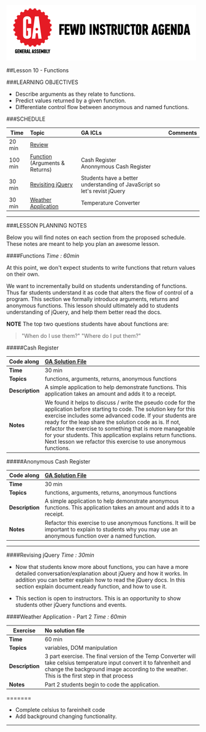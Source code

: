 ![GeneralAssemb.ly](../../img/icons/instr_agenda.png)

##Lesson 10 - Functions 


###LEARNING OBJECTIVES

*	Describe arguments as they relate to functions.
*	Predict values returned by a given function.
*	Differentiate control flow between anonymous and named functions.

###SCHEDULE


| Time        | Topic| GA ICLs| Comments |
| ------------- |:-------------|:-------------------|:----------------|
| 20 min | [Review]()| |  |
| 100 min | [Function](https://github.com/generalassembly-studio/FEWD_2.0.0/blob/FEWD_2.0.1/Week_05_JS_ComputerScience/10_functions/README.md#functions) (Arguments & Returns)| Cash Register <br> Anonnymous Cash Register |  |
| 30 min | [Revisiting jQuery](https://github.com/generalassembly-studio/FEWD_2.0.0/blob/FEWD_2.0.1/Week_05_JS_ComputerScience/10_functions/README.md#revising-jquery) | Students have a better understanding of JavaScript so let's revist jQuery |
| 30 min | [Weather Application](https://github.com/generalassembly-studio/FEWD_2.0.0/blob/FEWD_2.0.1/Week_05_JS_ComputerScience/10_functions/README.md#weather-application---part-2)| Temperature Converter |  |


---

###LESSON PLANNING NOTES

Below you will find notes on each section from the proposed schedule. These notes are  meant to help you plan an awesome lesson.

####Functions
_Time : 60min_

At this point, we don't expect students to write functions that return values on their own.

We want to incrementally build on students understanding of functions. Thus far students understand it as code that alters the flow of control of a program. This section we formally introduce arguments, returns and anonymous functions. This lesson should ultimately add to students understanding of jQuery, and help them better read the docs.

__NOTE__ The top two questions students have about functions are: 

>"When do I use them?"
>"Where do I put them?"



#####Cash Register

| Code along | [GA Solution File](solutions/cash_register)|
| :------------- |:-------------|
| __Time__ | 30 min| 
| __Topics__ | functions, arguments, returns, anonymous functions  | 
| __Description__| A simple application to help demonstrate functions. This application takes an amount and adds it to a receipt. |   
| __Notes__| We found it helps to discuss / write the pseudo code for the application before starting to code. The solution key for this exercise includes some advanced code. If your students are ready for the leap share the solution code as is. If not, refactor the exercise to something that is more manageable for your students. This application explains return functions. Next lesson we refactor this exercise to use anonymous functions.| 
 
 
#####Anonymous Cash Register

|Code along  | [GA Solution File](solutions/cash_register) |
| ------------- |:-------------|
| __Time__ | 30 min | 
| __Topics__ | functions, arguments, returns, anonymous functions  | 
| __Description__| A simple application to help demonstrate anonymous functions. This application takes an amount and adds it to a receipt. |   
| __Notes__| Refactor this exercise to use anonymous functions. It will be important to explain to students why you may use an anonymous function over a named function. | 
 
---


####Revising jQuery
_Time : 30min_

*	Now that students know more about functions, you can have a more detailed conversation/explanation about jQuery and how it works. In addition you can better explain how to read the jQuery docs. In this section explain document.ready function, and how to use it.

*	This section is open to instructors. This is an opportunity to show students other jQuery functions and events.  


####Weather Application - Part 2
_Time : 60min_

| Exercise | No solution file|
| ------------- |:-------------|
| __Time__ | 60 min | 
| __Topics__ | variables, DOM manipulation | 
| __Description__| 3 part exercise. The final version of the Temp Converter will take celsius temperature input convert it to  fahrenheit and change the background image according to the weather. This is the first step in that process|    
| __Notes__| Part 2 students begin to code the application. | 

=======

*	Complete celsius to fareinheit code 
*	Add background changing functionality.

---
